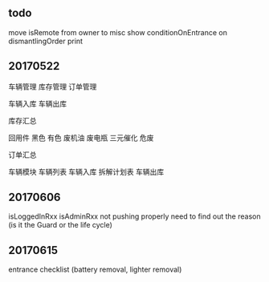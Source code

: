 ## todo
move isRemote from owner to misc
show conditionOnEntrance on dismantlingOrder print

## 20170522

车辆管理 库存管理 订单管理

车辆入库 车辆出库

库存汇总

回用件
黑色
有色
废机油
废电瓶
三元催化
危废


订单汇总


车辆模块
车辆列表
车辆入库
拆解计划表
车辆出库


## 20170606
isLoggedInRxx isAdminRxx not pushing properly
need to find out the reason (is it the Guard or the life cycle)

## 20170615
entrance checklist (battery removal, lighter removal)